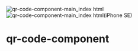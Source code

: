 ![qr-code-component-main_index html](https://github.com/randjelovic-jelena/qr-code-component/assets/125824089/08a36885-f90d-4f9c-934e-005ee8c01d3f)
![qr-code-component-main_index html(iPhone SE)](https://github.com/randjelovic-jelena/qr-code-component/assets/125824089/0df16e45-f834-4d47-8b8c-1bc9c24a224e)

# qr-code-component
